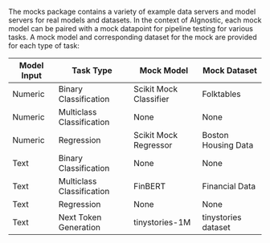 The mocks package contains a variety of example data servers and model servers for real models and datasets. In the context of AIgnostic, each mock model can be paired with a mock datapoint for pipeline testing for various tasks. A mock model and corresponding dataset for the mock are provided for each type of task:

| Model Input | Task Type                 | Mock Model             | Mock Dataset        |
| ----------- | ------------------------- | ---------------------- | ------------------- |
| Numeric     | Binary Classification     | Scikit Mock Classifier | Folktables          |
| Numeric     | Multiclass Classification | None                   | None                |
| Numeric     | Regression                | Scikit Mock Regressor  | Boston Housing Data |
| Text        | Binary Classification     | None                   | None                |
| Text        | Multiclass Classification | FinBERT                | Financial Data      |
| Text        | Regression                | None                   | None                |
| Text        | Next Token Generation     | tinystories-1M         | tinystories dataset |
